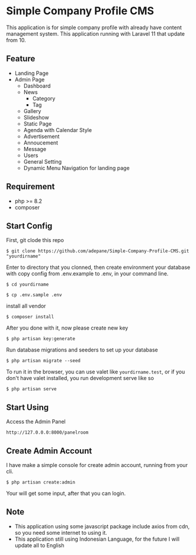# Simple Company Profile CMS

This application is for simple company profile with already have content
management system. This application running with Laravel 11 that update from 10.

## Feature
- Landing Page
- Admin Page
  - Dashboard
  - News
    - Category
    - Tag
  - Gallery
  - Slideshow
  - Static Page
  - Agenda with Calendar Style
  - Advertisement
  - Annoucement
  - Message
  - Users
  - General Setting
  - Dynamic Menu Navigation for landing page

## Requirement
- php >= 8.2
- composer

## Start Config
First, git clode this repo

```
$ git clone https://github.com/adepane/Simple-Company-Profile-CMS.git "yourdirname"
```

Enter to directory that you clonned, then create environment your database with
copy config from .env.example to .env, in your command line.
```
$ cd yourdirname
```
```
$ cp .env.sample .env
```

install all vendor
```
$ composer install
```

After you done with it, now please create new key
```
$ php artisan key:generate
```

Run database migrations and seeders to set up your database
```
$ php artisan migrate --seed
```

To run it in the browser, you can use valet like `yourdirname.test`, or if you don't have valet installed, you run development serve like so
```
$ php artisan serve
```

## Start Using

Access the Admin Panel
```
http://127.0.0.0:8000/panelroom
```

## Create Admin Account
I have make a simple console for create admin account, running from your cli.
```
$ php artisan create:admin
```

Your will get some input, after that you can login.


## Note
- This application using some javascript package include axios from cdn, so you
  need some internet to using it.
- This application still using Indonesian Language, for the future I will update
  all to English
